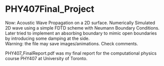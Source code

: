 # PHY407Final_Project
Now: Acoustic Wave Propagation on a 2D surface. 
Numerically Simulated 2D wave using a simple FDTD scheme with Neumann Boundary Conditions. 
Later tried to implement an absorbing boundary to mimic open boundaries by introducing some damping at the side.  
Warning: the file may save images/animations. Check comments. 


PHY407_FinalReport.pdf was my final report for the computational physics course PHY407 at University of Toronto.
